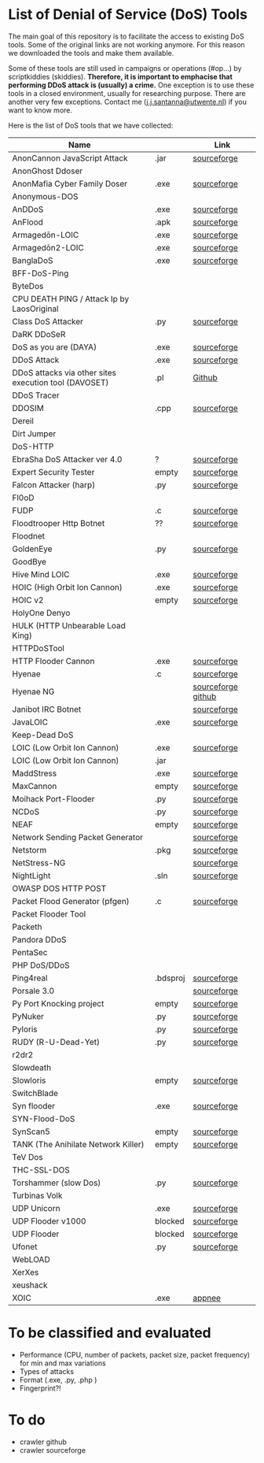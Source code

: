 # List of Denial of Service (DoS) Tools 
The main goal of this repository is to facilitate the access to existing DoS tools. Some of the original links are not working anymore. For this reason we downloaded the tools and make them available. 

Some of these tools are still used in campaigns or operations (#op...) by scriptkiddies (skiddies). **Therefore, it is important to emphacise that performing DDoS attack is (usually) a crime.** One exception is to use these tools in a closed environment, usually for researching purpose. There are another very few exceptions. Contact me (j.j.santanna@utwente.nl) if you want to know more.

Here is the list of DoS tools that we have collected:

| Name                                                  ||Link| 
|-------------------------------------------------------|-|---|
| AnonCannon JavaScript Attack                          |.jar|[sourceforge](https://sourceforge.net/projects/anonymoz/files/latest/download)|
| AnonGhost Ddoser                                      |||
| AnonMafia Cyber Family Doser                          |.exe|[sourceforge](https://sourceforge.net/projects/anonmafiacyberfamilydoser/files/AnonMafia%20Cyber%20Family%20DOSER.zip/download)| 
| Anonymous-DOS                                         |||
| AnDDoS                                                |.exe|[sourceforge](https://sourceforge.net/projects/anddos)|
| AnFlood                                               |.apk|[sourceforge](https://sourceforge.net/projects/anflood/)|
| Armagedōn-LOIC                                        |.exe|[sourceforge](https://sourceforge.net/projects/armagednddos/)|
| Armagedōn2-LOIC                                       |.exe|[sourceforge](https://sourceforge.net/projects/armagedon2loic/)
| BanglaDoS                                             |.exe|[sourceforge](https://sourceforge.net/projects/banglados/)|
| BFF-DoS-Ping                                          |||
| ByteDos                                               |||
| CPU DEATH PING / Attack Ip by LaosOriginal            |||
| Class DoS Attacker                                    |.py|[sourceforge](https://sourceforge.net/projects/class-dos-attacker/)|
| DaRK DDoSeR                                           |||
| DoS as you are (DAYA)                                 |.exe|[sourceforge](https://sourceforge.net/projects/dosasyouare/)|
| DDoS Attack                                           |.exe|[sourceforge](https://sourceforge.net/projects/ddosatack/)|
| DDoS attacks via other sites execution tool (DAVOSET) |.pl|[Github](https://github.com/MustLive/DAVOSET)|
| DDoS Tracer                                           |||
| DDOSIM                                                |.cpp|[sourceforge](https://sourceforge.net/projects/ddosim/)|
| Dereil                                                |||
| Dirt Jumper                                           |||
| DoS-HTTP                                              |||
| EbraSha DoS Attacker ver 4.0                          |?|[sourceforge](https://sourceforge.net/projects/ebrashadosattackerver40/)|
| Expert Security Tester                                |empty|[sourceforge](https://sourceforge.net/projects/securitytester/)|
| Falcon Attacker (harp)                                |.py|[sourceforge](https://sourceforge.net/projects/falcon-attacker/)|
| Fl0oD                                                 |||
| FUDP                                                  |.c|[sourceforge](https://sourceforge.net/projects/usoft/)|
| Floodtrooper Http Botnet                              |??|[sourceforge](https://sourceforge.net/projects/floodtrooperhtt/)|
| Floodnet                                              |||
| GoldenEye                                             |.py|[sourceforge](https://sourceforge.net/projects/goldeneye/)|
| GoodBye                                               |||
| Hive Mind LOIC                                        |.exe|[sourceforge](https://sourceforge.net/projects/hivemindloic/)|
| HOIC (High Orbit Ion Cannon)                          |.exe|[sourceforge](https://sourceforge.net/projects/highorbitioncannon/)|
| HOIC v2                                               |empty|[sourceforge](https://sourceforge.net/projects/hight-orbit-ion-cannon-v2/)|
| HolyOne Denyo                                         |||
| HULK (HTTP Unbearable Load King)                      |||
| HTTPDoSTool                                           |||
| HTTP Flooder Cannon                                   |.exe|[sourceforge](https://sourceforge.net/projects/httpcannon/)|
| Hyenae                                                |.c|[sourceforge](https://sourceforge.net/projects/hyenae/)|
| Hyenae NG                                             ||[sourceforge](https://sourceforge.net/projects/hyenae-ng/) [github](https://github.com/r-richter/hyenae-ng/)|
| Janibot IRC Botnet                                    ||[sourceforge](https://sourceforge.net/projects/janibot/)|
| JavaLOIC                                              |.exe|[sourceforge](https://sourceforge.net/projects/subsystemloic/)|
| Keep-Dead DoS                                         |||
| LOIC (Low Orbit Ion Cannon)                           |.exe|[sourceforge](https://sourceforge.net/projects/loic/)|
| LOIC (Low Orbit Ion Cannon)                           |.jar||
| MaddStress                                            |.exe|[sourceforge](https://sourceforge.net/projects/maddstress/)|
| MaxCannon                                             |empty|[sourceforge](https://sourceforge.net/projects/maxcannon/)|
| Moihack Port-Flooder                                  |.py|[sourceforge](https://sourceforge.net/projects/moidosflooder/)|
| NCDoS                                                 |.py|[sourceforge](https://sourceforge.net/projects/ncdos/)|
| NEAF                                                  |empty|[sourceforge](https://sourceforge.net/projects/neaf/)|
| Network Sending Packet Generator                      ||[sourceforge](https://sourceforge.net/projects/nspg/)|
| Netstorm                                              |.pkg|[sourceforge](https://sourceforge.net/projects/netstorm/)|
| NetStress-NG                                          ||[sourceforge](https://sourceforge.net/projects/netstressng/)|
| NightLight                                            |.sln|[sourceforge](https://sourceforge.net/projects/nightlight/)|
| OWASP DOS HTTP POST                                   |||
| Packet Flood Generator (pfgen)                        |.c|[sourceforge](https://sourceforge.net/projects/pfgen/)|
| Packet Flooder Tool                                   |||
| Packeth                                               |||
| Pandora DDoS                                          |||
| PentaSec                                              |||
| PHP DoS/DDoS                                          |||
| Ping4real                                             |.bdsproj|[sourceforge](https://sourceforge.net/projects/ping4real/)|
| Porsale 3.0                                           ||[sourceforge](https://sourceforge.net/projects/porsale30/)|
| Py Port Knocking project                              |empty|[sourceforge](https://sourceforge.net/projects/pypk/)|
| PyNuker                                               |.py|[sourceforge](https://sourceforge.net/projects/pynuker/)|
| Pyloris                                               |.py|[sourceforge](https://sourceforge.net/projects/pyloris/)|
| RUDY (R-U-Dead-Yet)                                   |.py|[sourceforge](https://sourceforge.net/projects/r-u-dead-yet/)|
| r2dr2                                                 |||
| Slowdeath                                             |||
| Slowloris                                             |empty|[sourceforge](https://sourceforge.net/projects/slowloris/)|
| SwitchBlade                                           |||
| Syn flooder                                           |.exe|[sourceforge](https://sourceforge.net/projects/syn-flooder/)|
| SYN-Flood-DoS                                         |||
| SynScan5                                              |empty|[sourceforge](https://sourceforge.net/projects/synscan5/)|
| TANK (The Anihilate Network Killer)                   |empty|[sourceforge](https://sourceforge.net/projects/t-a-n-k/)|
| TeV Dos                                               |||
| THC-SSL-DOS                                           |||
| Torshammer (slow Dos)                                 |.py|[sourceforge](https://sourceforge.net/projects/torshammer/)|
| Turbinas Volk                                         |||
| UDP Unicorn                                           |.exe|[sourceforge](https://sourceforge.net/projects/udpunicorn/)|
| UDP Flooder v1000                                     |blocked|[sourceforge](https://sourceforge.net/projects/udpflooderv1000/)|
| UDP Flooder                                           |blocked|[sourceforge](https://sourceforge.net/projects/udpflooder/)|
| Ufonet                                                |.py|[sourceforge](https://sourceforge.net/projects/ufonet/)|
| WebLOAD                                               |||
| XerXes                                                |||
| xeushack                                              |||
| XOIC                                                  |.exe|[appnee](https://appnee.com/xoic/)|

# To be classified and evaluated
- Performance (CPU, number of packets, packet size, packet frequency) for min and max variations
- Types of attacks
- Format (.exe, .py, .php )
- Fingerprint?!

# To do
- crawler github
- crawler sourceforge
